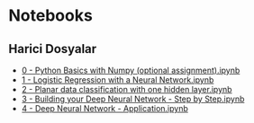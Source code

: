 # Notebooks


<!--Index-->

## Harici Dosyalar

- [0 - Python Basics with Numpy (optional assignment).ipynb](./0%20-%20Python%20Basics%20with%20Numpy%20%28optional%20assignment%29.ipynb)
- [1 - Logistic Regression with a Neural Network.ipynb](./1%20-%20Logistic%20Regression%20with%20a%20Neural%20Network.ipynb)
- [2 - Planar data classification with one hidden layer.ipynb](./2%20-%20Planar%20data%20classification%20with%20one%20hidden%20layer.ipynb)
- [3 - Building your Deep Neural Network - Step by Step.ipynb](./3%20-%20Building%20your%20Deep%20Neural%20Network%20-%20Step%20by%20Step.ipynb)
- [4 - Deep Neural Network - Application.ipynb](./4%20-%20Deep%20Neural%20Network%20-%20Application.ipynb)


<!--Index-->
